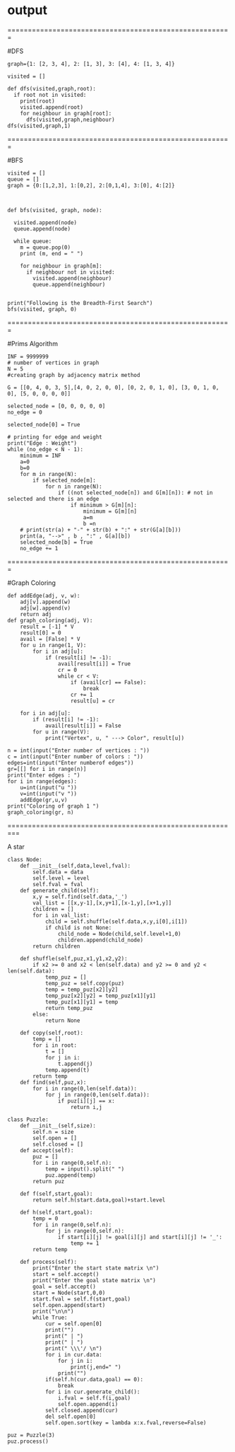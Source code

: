 # output


=======================================================

#DFS

    graph={1: [2, 3, 4], 2: [1, 3], 3: [4], 4: [1, 3, 4]}
    
    visited = []
    
    def dfs(visited,graph,root):
      if root not in visited:
        print(root)
        visited.append(root)
        for neighbour in graph[root]:
          dfs(visited,graph,neighbour)
    dfs(visited,graph,1)




=======================================================

#BFS

    visited = [] 
    queue = []     
    graph = {0:[1,2,3], 1:[0,2], 2:[0,1,4], 3:[0], 4:[2]}



    def bfs(visited, graph, node): 

      visited.append(node)
      queue.append(node)

      while queue:
        m = queue.pop(0) 
        print (m, end = " ") 

        for neighbour in graph[m]:
          if neighbour not in visited:
            visited.append(neighbour)
            queue.append(neighbour)


    print("Following is the Breadth-First Search")
    bfs(visited, graph, 0)

=======================================================

#Prims Algorithm

    INF = 9999999
    # number of vertices in graph
    N = 5
    #creating graph by adjacency matrix method

    G = [[0, 4, 0, 3, 5],[4, 0, 2, 0, 0], [0, 2, 0, 1, 0], [3, 0, 1, 0, 0], [5, 0, 0, 0, 0]]

    selected_node = [0, 0, 0, 0, 0] 
    no_edge = 0

    selected_node[0] = True

    # printing for edge and weight 
    print("Edge : Weight") 
    while (no_edge < N - 1):
        minimum = INF 
        a=0
        b=0
        for m in range(N):
            if selected_node[m]: 
                for n in range(N):
                    if ((not selected_node[n]) and G[m][n]): # not in selected and there is an edge
                        if minimum > G[m][n]:
                            minimum = G[m][n] 
                            a=m
                            b =n
        # print(str(a) + "-" + str(b) + ":" + str(G[a][b]))
        print(a, "-->" , b , ":" , G[a][b])
        selected_node[b] = True 
        no_edge += 1



=======================================================

#Graph Coloring

    def addEdge(adj, v, w):
        adj[v].append(w)
        adj[w].append(v)
        return adj
    def graph_coloring(adj, V):
        result = [-1] * V
        result[0] = 0
        avail = [False] * V
        for u in range(1, V):
            for i in adj[u]:
                if (result[i] != -1):
                    avail[result[i]] = True
                    cr = 0
                    while cr < V:
                        if (avail[cr] == False):
                            break
                        cr += 1
                        result[u] = cr

        for i in adj[u]:
            if (result[i] != -1):
                avail[result[i]] = False
            for u in range(V):
                print("Vertex", u, " ---> Color", result[u])

    n = int(input("Enter number of vertices : "))
    c = int(input("Enter number of colors : "))
    edges=int(input("Enter numberof edges"))
    gr=[[] for i in range(n)]
    print("Enter edges : ")
    for i in range(edges):
        u=int(input("u "))
        v=int(input("v "))
        addEdge(gr,u,v)
    print("Coloring of graph 1 ")
    graph_coloring(gr, n)

=========================================================

A star

    class Node:
        def __init__(self,data,level,fval):
            self.data = data
            self.level = level
            self.fval = fval
        def generate_child(self):
            x,y = self.find(self.data,'_')
            val_list = [[x,y-1],[x,y+1],[x-1,y],[x+1,y]]
            children = []
            for i in val_list:
                child = self.shuffle(self.data,x,y,i[0],i[1]) 
                if child is not None:
                    child_node = Node(child,self.level+1,0)
                    children.append(child_node) 
            return children

        def shuffle(self,puz,x1,y1,x2,y2):
            if x2 >= 0 and x2 < len(self.data) and y2 >= 0 and y2 < len(self.data):
                temp_puz = []
                temp_puz = self.copy(puz)
                temp = temp_puz[x2][y2] 
                temp_puz[x2][y2] = temp_puz[x1][y1] 
                temp_puz[x1][y1] = temp
                return temp_puz
            else:
                return None

        def copy(self,root):
            temp = []
            for i in root:
                t = []
                for j in i:
                    t.append(j) 
                temp.append(t)
            return temp
        def find(self,puz,x):
            for i in range(0,len(self.data)):
                for j in range(0,len(self.data)): 
                    if puz[i][j] == x:
                        return i,j

    class Puzzle:
        def __init__(self,size):
            self.n = size
            self.open = []
            self.closed = []
        def accept(self):
            puz = []
            for i in range(0,self.n):
                temp = input().split(" ")
                puz.append(temp) 
            return puz

        def f(self,start,goal):
            return self.h(start.data,goal)+start.level

        def h(self,start,goal):
            temp = 0
            for i in range(0,self.n):
                for j in range(0,self.n):
                    if start[i][j] != goal[i][j] and start[i][j] != '_':
                        temp += 1 
            return temp

        def process(self):
            print("Enter the start state matrix \n") 
            start = self.accept()
            print("Enter the goal state matrix \n") 
            goal = self.accept()
            start = Node(start,0,0)
            start.fval = self.f(start,goal)
            self.open.append(start)
            print("\n\n")
            while True:
                cur = self.open[0] 
                print("")
                print(" | ") 
                print(" | ") 
                print(" \\\'/ \n") 
                for i in cur.data:
                    for j in i: 
                        print(j,end=" ")
                    print("")
                if(self.h(cur.data,goal) == 0):
                    break
                for i in cur.generate_child():
                    i.fval = self.f(i,goal)
                    self.open.append(i)
                self.closed.append(cur)
                del self.open[0]
                self.open.sort(key = lambda x:x.fval,reverse=False)

    puz = Puzzle(3) 
    puz.process()
